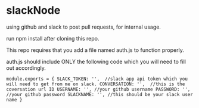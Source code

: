# slackNode
using github and slack to post pull requests, for internal usage. 

run npm install after cloning this repo.

This repo requires that you add a file named auth.js to function properly.

auth.js should include ONLY the following code which you will need to fill out accordingly.

`module.exports = {
  SLACK_TOKEN: '',  //slack app api token which you will need to get from me on slack.
  CONVERSATION: '',  //this is the coversation url ID
  USERNAME: '', //your github username
  PASSWORD: '', //your github password
  SLACKNAME: '', //this should be your slack user name
}`
